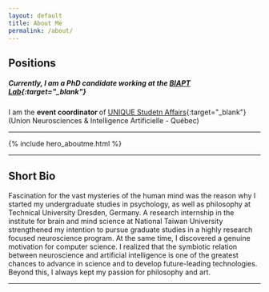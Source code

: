 ```yaml
---
layout: default
title: About Me
permalink: /about/
---
```


## Positions

##### Currently, I am a PhD candidate working at the [BIAPT Lab](https://www.moraeslab.com/biapt/){:target="\_blank"}

I am the <strong> event coordinator </strong> of [UNIQUE Studetn Affairs](https://unique-students.github.io/){:target="\_blank"}
(Union Neurosciences & Intelligence Artificielle - Québec)

---

{% include hero_aboutme.html %}
***

## Short Bio
Fascination for the vast mysteries of the human mind was the reason why I started my undergraduate studies in psychology, as well as philosophy at Technical University Dresden, Germany. A research internship in the institute for brain and mind science at National Taiwan University strengthened my intention to pursue graduate studies in a highly research focused neuroscience program. At the same time, I discovered a genuine motivation for computer science. I realized that the symbiotic relation between neuroscience and artificial intelligence is one of the greatest chances to advance in science and to develop future-leading technologies. Beyond this, I always kept my passion for philosophy and art.

---
